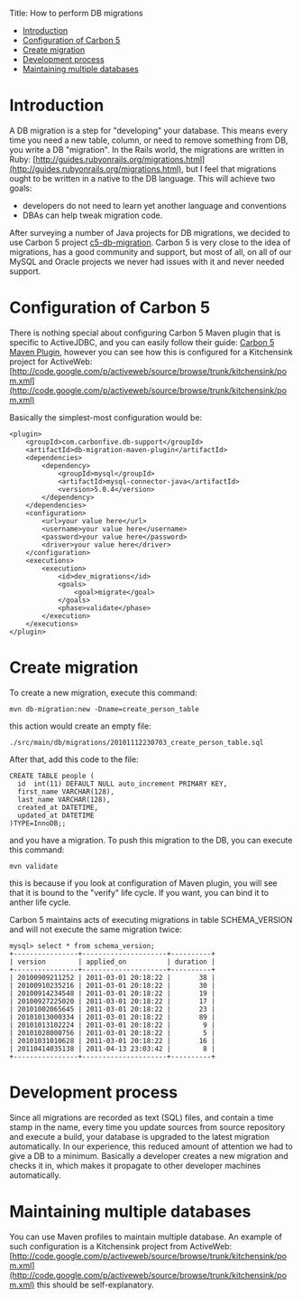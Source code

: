Title: How to perform DB migrations

-   [Introduction](#Introduction)
-   [Configuration of Carbon 5](#Configuration_of_Carbon_5)
-   [Create migration](#Create_migration)
-   [Development process](#Development_process)
-   [Maintaining multiple databases](#Maintaining_multiple_databases)

Introduction
============

A DB migration is a step for "developing" your database. This means every time you need a new table, column, or need to remove something from DB, you write a DB "migration". In the Rails world, the migrations are written in Ruby: [http://guides.rubyonrails.org/migrations.html](http://guides.rubyonrails.org/migrations.html), but I feel that migrations ought to be written in a native to the DB language. This will achieve two goals:

-   developers do not need to learn yet another language and conventions
-   DBAs can help tweak migration code.

After surveying a number of Java projects for DB migrations, we decided to use Carbon 5 project [c5-db-migration](http://code.google.com/p/c5-db-migration/). Carbon 5 is very close to the idea of migrations, has a good community and support, but most of all, on all of our MySQL and Oracle projects we never had issues with it and never needed support.

Configuration of Carbon 5
=========================

There is nothing special about configuring Carbon 5 Maven plugin that is specific to ActiveJDBC, and you can easily follow their guide: [Carbon 5 Maven Plugin](http://code.google.com/p/c5-db-migration/wiki/MavenPlugin), however you can see how this is configured for a Kitchensink project for ActiveWeb: [http://code.google.com/p/activeweb/source/browse/trunk/kitchensink/pom.xml](http://code.google.com/p/activeweb/source/browse/trunk/kitchensink/pom.xml)

Basically the simplest-most configuration would be:

~~~~ {.prettyprint}
<plugin>
    <groupId>com.carbonfive.db-support</groupId>
    <artifactId>db-migration-maven-plugin</artifactId>
    <dependencies>
        <dependency>
            <groupId>mysql</groupId>
            <artifactId>mysql-connector-java</artifactId>
            <version>5.0.4</version>
        </dependency>
    </dependencies>
    <configuration>
        <url>your value here</url>
        <username>your value here</username>
        <password>your value here</password>
        <driver>your value here</driver>
    </configuration>
    <executions>
        <execution>
            <id>dev_migrations</id>
            <goals>
                <goal>migrate</goal>
            </goals>
            <phase>validate</phase>
        </execution>
    </executions>
</plugin>
~~~~

Create migration
================

To create a new migration, execute this command:

~~~~ {.prettyprint}
mvn db-migration:new -Dname=create_person_table
~~~~

this action would create an empty file:

~~~~ {.prettyprint}
./src/main/db/migrations/20101112230703_create_person_table.sql
~~~~

After that, add this code to the file:

~~~~ {.prettyprint}
CREATE TABLE people (
  id  int(11) DEFAULT NULL auto_increment PRIMARY KEY,
  first_name VARCHAR(128),
  last_name VARCHAR(128),
  created_at DATETIME,
  updated_at DATETIME
)TYPE=InnoDB;;
~~~~

and you have a migration. To push this migration to the DB, you can execute this command:

~~~~ {.prettyprint}
mvn validate
~~~~

this is because if you look at configuration of Maven plugin, you will see that it is bound to the "verify" life cycle. If you want, you can bind it to anther life cycle.

Carbon 5 maintains acts of executing migrations in table SCHEMA\_VERSION and will not execute the same migration twice:

~~~~ {.prettyprint}
mysql> select * from schema_version;
+----------------+---------------------+----------+
| version        | applied_on          | duration |
+----------------+---------------------+----------+
| 20100909211252 | 2011-03-01 20:18:22 |       38 |
| 20100910235216 | 2011-03-01 20:18:22 |       30 |
| 20100914234548 | 2011-03-01 20:18:22 |       19 |
| 20100927225020 | 2011-03-01 20:18:22 |       17 |
| 20101002065645 | 2011-03-01 20:18:22 |       23 |
| 20101013000334 | 2011-03-01 20:18:22 |       89 |
| 20101013102224 | 2011-03-01 20:18:22 |        9 |
| 20101028000756 | 2011-03-01 20:18:22 |        5 |
| 20101031010628 | 2011-03-01 20:18:22 |       16 |
| 20110414035138 | 2011-04-13 23:03:42 |        8 |
+----------------+---------------------+----------+
~~~~

Development process
===================

Since all migrations are recorded as text (SQL) files, and contain a time stamp in the name, every time you update sources from source repository and execute a build, your database is upgraded to the latest migration automatically. In our experience, this reduced amount of attention we had to give a DB to a minimum. Basically a developer creates a new migration and checks it in, which makes it propagate to other developer machines automatically.

Maintaining multiple databases
==============================

You can use Maven profiles to maintain multiple database. An example of such configuration is a Kitchensink project from ActiveWeb: [http://code.google.com/p/activeweb/source/browse/trunk/kitchensink/pom.xml](http://code.google.com/p/activeweb/source/browse/trunk/kitchensink/pom.xml) this should be self-explanatory.
